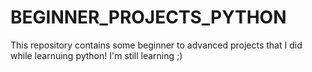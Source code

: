 # BEGINNER_PROJECTS_PYTHON
This repository contains some beginner to advanced projects that I did while learnuing python!
I'm still learning ;)
